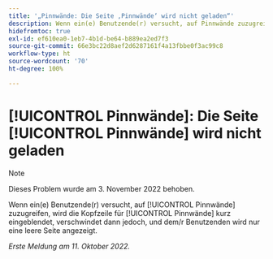 ```yaml
---
title: '„Pinnwände: Die Seite ‚Pinnwände‘ wird nicht geladen“'
description: Wenn ein(e) Benutzende(r) versucht, auf Pinnwände zuzugreifen, wird die Kopfzeile für Pinnwände kurz eingeblendet, verschwindet dann jedoch, und dem/r Benutzenden wird nur eine leere Seite angezeigt.
hidefromtoc: true
exl-id: ef610ea0-1eb7-4b1d-be64-b889ea2ed7f3
source-git-commit: 66e3bc22d8aef2d6287161f4a13fbbe0f3ac99c8
workflow-type: ht
source-wordcount: '70'
ht-degree: 100%

---
```


# [!UICONTROL Pinnwände]: Die Seite [!UICONTROL Pinnwände] wird nicht geladen

>[!NOTE]
>
>Dieses Problem wurde am 3. November 2022 behoben.

Wenn ein(e) Benutzende(r) versucht, auf [!UICONTROL Pinnwände] zuzugreifen, wird die Kopfzeile für [!UICONTROL Pinnwände] kurz eingeblendet, verschwindet dann jedoch, und dem/r Benutzenden wird nur eine leere Seite angezeigt.

_Erste Meldung am 11. Oktober 2022._
